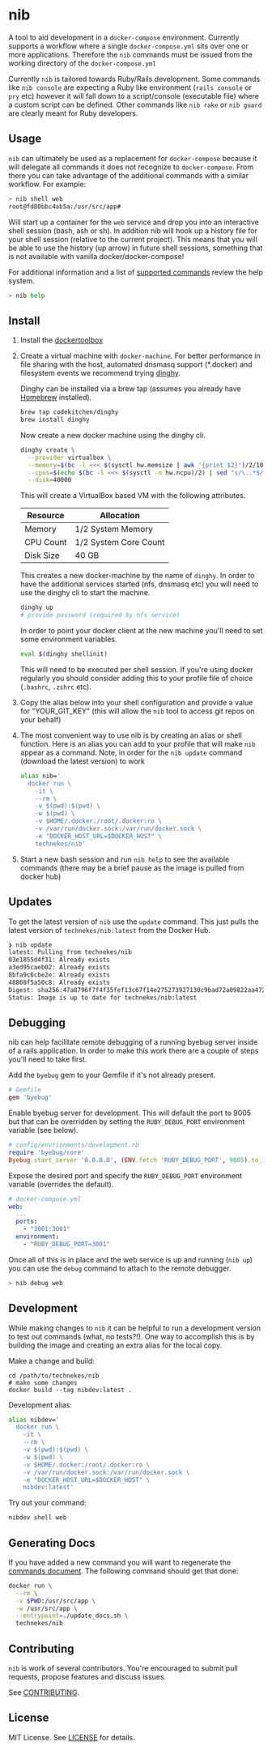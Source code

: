 # nib

A tool to aid development in a `docker-compose` environment. Currently supports a workflow where a single `docker-compose.yml` sits over one or more applications. Therefore the `nib` commands must be issued from the working directory of the `docker-compose.yml`

Currently `nib` is tailored towards Ruby/Rails development. Some commands like `nib console` are expecting a Ruby like environment (`rails console` or `pry` etc) however it will fall down to a script/console (executable file) where a custom script can be defined. Other commands like `nib rake` or `nib guard` are clearly meant for Ruby developers.

## Usage

`nib` can ultimately be used as a replacement for `docker-compose` because it will delegate all commands it does not recognize to `docker-compose`. From there you can take advantage of the additional commands with a similar workflow. For example:

```sh
> nib shell web
root@fd80bbc4ab5a:/usr/src/app#
```

Will start up a container for the `web` service and drop you into an interactive shell session (bash, ash or sh). In addition nib will hook up a history file for your shell session (relative to the current project). This means that you will be able to use the history (up arrow) in future shell sessions, something that is not available with vanilla docker/docker-compose!

For additional information and a list of [supported commands](./docs/commands.md) review the help system.

```sh
> nib help
```

## Install

1. Install the [dockertoolbox](https://www.docker.com/docker-toolbox)
1. Create a virtual machine with `docker-machine`. For better performance in file sharing with the host, automated dnsmasq support (*.docker) and filesystem events we recommend trying [dinghy](https://github.com/codekitchen/dinghy).

    Dinghy can be installed via a brew tap (assumes you already have [Homebrew](http://brew.sh/) installed).

    ```sh
    brew tap codekitchen/dinghy
    brew install dinghy
    ```

    Now create a new docker machine using the dinghy cli.

    ```sh
    dinghy create \
      --provider virtualbox \
      --memory=$(bc -l <<< $(sysctl hw.memsize | awk '{print $2}')/2/1024/1024 | sed "s/\..*$//") \
      --cpus=$(echo $(bc -l <<< $(sysctl -n hw.ncpu)/2) | sed "s/\..*$//") \
      --disk=40000
    ```

    This will create a VirtualBox based VM with the following attributes.

    | Resource  | Allocation            |
    |-----------|-----------------------|
    | Memory    | 1/2 System Memory     |
    | CPU Count | 1/2 System Core Count |
    | Disk Size | 40 GB                 |


    This creates a new docker-machine by the name of `dinghy`. In order to have the additional services started (nfs, dnsmasq etc) you will need to use the dinghy cli to start the machine.

    ```bash
    dinghy up
    # provide password (required by nfs service)
    ```

    In order to point your docker client at the new machine you'll need to set some environment variables.

    ```bash
    eval $(dinghy shellinit)
    ```

    This will need to be executed per shell session. If you're using docker regularly you should consider adding this to your profile file of choice (`.bashrc`, `.zshrc` etc).

1. Copy the alias below into your shell configuration and provide a value for "YOUR_GIT_KEY" (this will allow the `nib` tool to access git repos on your behalf)
1. The most convenient way to use nib is by creating an alias or shell function. Here is an alias you can add to your profile that will make `nib` appear as a command. Note, in order for the `nib update` command (download the latest version) to work

    ```sh
    alias nib='
      docker run \
        -it \
        --rm \
        -v $(pwd):$(pwd) \
        -w $(pwd) \
        -v $HOME/.docker:/root/.docker:ro \
        -v /var/run/docker.sock:/var/run/docker.sock \
        -e "DOCKER_HOST_URL=$DOCKER_HOST" \
        technekes/nib'
    ```

1. Start a new bash session and run `nib help` to see the available commands (there may be a brief pause as the image is pulled from docker hub)

## Updates

To get the latest version of `nib` use the `update` command. This just pulls the latest version of `technekes/nib:latest` from the Docker Hub. 

```sh
❯ nib update
latest: Pulling from technekes/nib
03e1855d4f31: Already exists
a3ed95caeb02: Already exists
8bfa9c6cbe2e: Already exists
48868f5a50c8: Already exists
Digest: sha256:47a8796f7f4f35fef13c67f14e275273927130c9bad72a09822aa4723bbdffa2
Status: Image is up to date for technekes/nib:latest
```

## Debugging

nib can help facilitate remote debugging of a running byebug server inside of a rails application. In order to make this work there are a couple of steps you'll need to take first.

Add the `byebug` gem to your Gemfile if it's not already present.

```ruby
# Gemfile
gem 'byebug'
```

Enable byebug server for development. This will default the port to 9005 but that can be overridden by setting the `RUBY_DEBUG_PORT` environment variable (see below).

```ruby
# config/envrionments/development.rb
require 'byebug/core'
Byebug.start_server '0.0.0.0', (ENV.fetch 'RUBY_DEBUG_PORT', 9005).to_i
```

Expose the desired port and specify the `RUBY_DEBUG_PORT` environment variable (overrides the default).

```yml
# docker-compose.yml
web:
  ...
  ports:
    - "3001:3001"
  environment:
    - "RUBY_DEBUG_PORT=3001"
```

Once all of this is in place and the web service is up and running (`nib up`) you can use the `debug` command to attach to the remote debugger.

```sh
> nib debug web
```

## Development

While making changes to `nib` it can be helpful to run a development version to test out commands (what, no tests?!). One way to accomplish this is by building the image and creating an extra alias for the local copy.

Make a change and build:

```
cd /path/to/technekes/nib
# make some changes
docker build --tag nibdev:latest .
```

Development alias:

```sh
alias nibdev='
  docker run \
    -it \
    --rm \
    -v $(pwd):$(pwd) \
    -w $(pwd) \
    -v $HOME/.docker:/root/.docker:ro \
    -v /var/run/docker.sock:/var/run/docker.sock \
    -e "DOCKER_HOST_URL=$DOCKER_HOST" \
    nibdev:latest'
```

Try out your command:

```sh
nibdev shell web
```

## Generating Docs

If you have added a new command you will want to regenerate the [commands document](./docs/commands.md). The following command should get that done:

```sh
docker run \
  --rm \
  -v $PWD:/usr/src/app \
  -w /usr/src/app \
  --entrypoint=./update_docs.sh \
  technekes/nib
```

## Contributing

`nib` is work of several contributors. You're encouraged to submit pull requests, propose features and discuss issues.

See [CONTRIBUTING](CONTRIBUTING.md).

## License

MIT License. See [LICENSE](LICENSE) for details.
